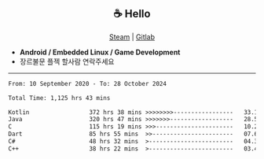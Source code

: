<h2 align="center"> ☕ Hello </h2>

<p align="center">
  <a href="https://steamcommunity.com/id/Niforances/">Steam</a> |
  <a href="https://gitlab.com/niforances">Gitlab</a>
</p>

 - **Android / Embedded Linux / Game Development**
 - 장르불문 플젝 할사람 연락주세요

------

<!--START_SECTION:waka-->

```txt
From: 10 September 2020 - To: 28 October 2024

Total Time: 1,125 hrs 43 mins

Kotlin                 372 hrs 38 mins >>>>>>>>-----------------   33.10 %
Java                   320 hrs 47 mins >>>>>>>------------------   28.50 %
C                      115 hrs 19 mins >>>----------------------   10.24 %
Dart                   85 hrs 55 mins  >>-----------------------   07.63 %
C#                     48 hrs 32 mins  >------------------------   04.31 %
C++                    38 hrs 22 mins  >------------------------   03.41 %
```

<!--END_SECTION:waka-->
